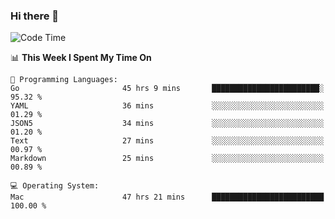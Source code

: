 ### Hi there 👋

<!--
**CrazyCollin/crazycollin** is a ✨ _special_ ✨ repository because its `README.md` (this file) appears on your GitHub profile.

Here are some ideas to get you started:

- 🔭 I’m currently working on ...
- 🌱 I’m currently learning ...
- 👯 I’m looking to collaborate on ...
- 🤔 I’m looking for help with ...
- 💬 Ask me about ...
- 📫 How to reach me: ...
- 😄 Pronouns: ...
- ⚡ Fun fact: ...
-->

<!--START_SECTION:waka-->
![Code Time](http://img.shields.io/badge/Code%20Time-4%2C918%20hrs%206%20mins-blue)

📊 **This Week I Spent My Time On** 

```text
💬 Programming Languages: 
Go                       45 hrs 9 mins       ████████████████████████░   95.32 % 
YAML                     36 mins             ░░░░░░░░░░░░░░░░░░░░░░░░░   01.29 % 
JSON5                    34 mins             ░░░░░░░░░░░░░░░░░░░░░░░░░   01.20 % 
Text                     27 mins             ░░░░░░░░░░░░░░░░░░░░░░░░░   00.97 % 
Markdown                 25 mins             ░░░░░░░░░░░░░░░░░░░░░░░░░   00.89 % 

💻 Operating System: 
Mac                      47 hrs 21 mins      █████████████████████████   100.00 % 
```


<!--END_SECTION:waka-->
